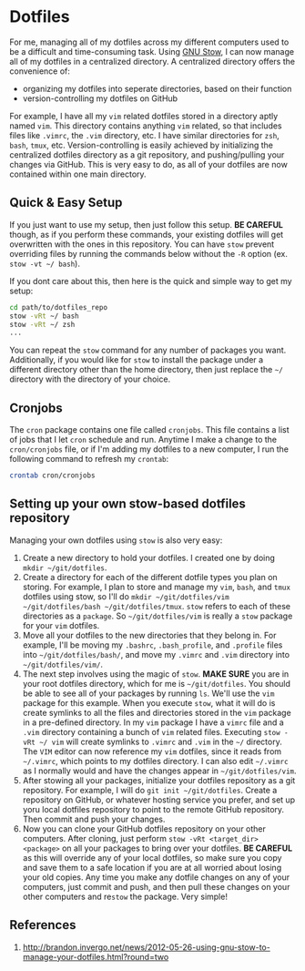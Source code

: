 # Dotfiles
For me, managing all of my dotfiles across my different computers used to be a difficult and time-consuming task. Using [GNU Stow](https://www.gnu.org/software/stow/), I can now manage all of my dotfiles in a centralized directory. A centralized directory offers the convenience of:
* organizing my dotfiles into seperate directories, based on their function
* version-controlling my dotfiles on GitHub

For example, I have all my `vim` related dotfiles stored in a directory aptly named `vim`. This directory contains anything `vim` related, so that includes files like `.vimrc`, the `.vim` directory, etc. I have similar directories for `zsh`, `bash`, `tmux`, etc. Version-controlling is easily achieved by initializing the centralized dotfiles directory as a git repository, and pushing/pulling your changes via GitHub. This is very easy to do, as all of your dotfiles are now contained within one main directory.

## Quick & Easy Setup
If you just want to use my setup, then just follow this setup. **BE CAREFUL** though, as if you perform these commands, your existing dotfiles will get overwritten with the ones in this repository. You can have `stow` prevent overriding files by running the commands below without the `-R` option (ex. `stow -vt ~/ bash`). 

If you dont care about this, then here is the quick and simple way to get my setup:
```bash
cd path/to/dotfiles_repo
stow -vRt ~/ bash
stow -vRt ~/ zsh
...
```

You can repeat the `stow` command for any number of packages you want. Additionally, if you would like for `stow` to install the package under a different directory other than the home directory, then just replace the `~/` directory with the directory of your choice.

## Cronjobs
The `cron` package contains one file called `cronjobs`. This file contains a list of jobs that I let `cron` schedule and run. Anytime I make a change to the `cron/cronjobs` file, or if I'm adding my dotfiles to a new computer, I run the following command to refresh my `crontab`:
```bash
crontab cron/cronjobs
```

## Setting up your own stow-based dotfiles repository
Managing your own dotfiles using `stow` is also very easy:

1. Create a new directory to hold your dotfiles. I created one by doing `mkdir ~/git/dotfiles`.
2. Create a directory for each of the different dotfile types you plan on storing. For example, I plan to store and manage my
`vim`, `bash`, and `tmux` dotfiles using stow, so I'll do `mkdir ~/git/dotfiles/vim ~/git/dotfiles/bash ~/git/dotfiles/tmux`. `stow` refers to each of these directories as a `package`. So `~/git/dotfiles/vim` is really a `stow` package for your `vim` dotfiles.
3. Move all your dotfiles to the new directories that they belong in. For example, I'll be moving my `.bashrc`, `.bash_profile`, and `.profile` files into `~/git/dotfiles/bash/`, and move my `.vimrc` and `.vim` directory into `~/git/dotfiles/vim/`.
4. The next step involves using the magic of `stow`. **MAKE SURE** you are in your root dotfiles directory, which for me is `~/git/dotfiles`. You should be able to see all of your packages by running `ls`. We'll use the `vim` package for this example. When you execute `stow`, what it will do is create symlinks to all the files and directories stored in the `vim` package in a pre-defined directory. In my `vim` package I have a `vimrc` file and a `.vim` directory containing a bunch of `vim` related files. Executing `stow -vRt ~/ vim` will create symlinks to `.vimrc` and `.vim` in the `~/` directory. The `VIM` editor can now reference my `vim` dotfiles, since it reads from `~/.vimrc`, which points to my dotfiles directory. I can also edit `~/.vimrc` as I normally would and have the changes appear in `~/git/dotfiles/vim`.
5. After stowing all your packages, initialize your dotfiles repository as a git repository. For example, I will do `git init ~/git/dotfiles`. Create a repository on GitHub, or whatever hosting service you prefer, and set up yoru local dotfiles repository to point to the remote GitHub repository. Then commit and push your changes.
6. Now you can clone your GitHub dotfiles repository on your other computers. After cloning, just perform `stow -vRt <target_dir> <package>` on all your packages to bring over your dotfiles. **BE CAREFUL** as this will override any of your local dotfiles, so make sure you copy and save them to a safe location if you are at all worried about losing your old copies. Any time you make any dotfile changes on any of your computers, just commit and push, and then pull these changes on your other computers and re`stow` the package. Very simple!

## References
1. http://brandon.invergo.net/news/2012-05-26-using-gnu-stow-to-manage-your-dotfiles.html?round=two

